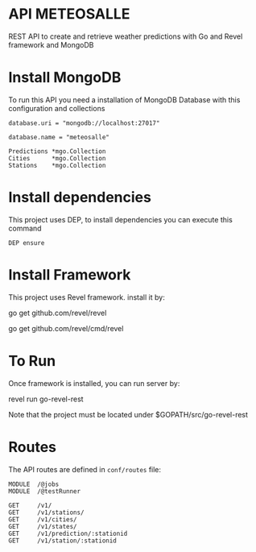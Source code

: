 # API METEOSALLE

REST API to create and retrieve weather predictions with Go and Revel framework and MongoDB

# Install MongoDB 

To run this API you need a installation of MongoDB Database with this configuration and collections

<code>database.uri  = "mongodb://localhost:27017"</code>

<code>database.name = "meteosalle"</code>

    Predictions *mgo.Collection
	Cities      *mgo.Collection
	Stations    *mgo.Collection



# Install dependencies

This project uses DEP, to install dependencies you can execute this command

<code>DEP ensure</code>


# Install Framework

This project uses Revel framework. install it by:

go get github.com/revel/revel

go get github.com/revel/cmd/revel

# To Run

Once framework is installed, you can run server by:

revel run go-revel-rest

Note that the project must be located under $GOPATH/src/go-revel-rest

# Routes

The API routes are defined in <code>conf/routes</code> file:

    
    MODULE  /@jobs
    MODULE  /@testRunner

    GET     /v1/                                      
    GET     /v1/stations/                              
    GET     /v1/cities/                             
    GET     /v1/states/                               
    GET     /v1/prediction/:stationid                  
    GET     /v1/station/:stationid                     
